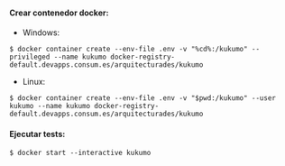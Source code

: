 #### Crear contenedor docker:

* Windows:
```Shell
$ docker container create --env-file .env -v "%cd%:/kukumo" --privileged --name kukumo docker-registry-default.devapps.consum.es/arquitecturades/kukumo
```

* Linux:
```Shell
$ docker container create --env-file .env -v "$pwd:/kukumo" --user kukumo --name kukumo docker-registry-default.devapps.consum.es/arquitecturades/kukumo
```

#### Ejecutar tests:

```Shell
$ docker start --interactive kukumo
```
